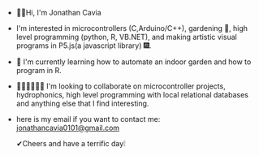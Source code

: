 - 👋📣Hi, I'm Jonathan Cavia
- I'm interested in microcontrollers (C,Arduino/C++), gardening 🌱, high level programming (python, R, VB.NET), and making artistic visual programs in P5.js(a javascript library) 🎆. 
- 🌱 I'm currently learning how to automate an indoor garden and how to program in R.
- 👷‍♂️👩‍⚕️👩‍🎓 I'm looking to collaborate on microcontroller projects, hydrophonics, high level programming with local relational databases and anything else that I find interesting.


- here is my email if you want to contact me:
  jonathancavia0101@gmail.com
  
  ✔Cheers and have a terrific day❕
<!---
jonathanc0101/jonathanc0101 is a ✨ special ✨ repository because its `README.md` (this file) appears on your GitHub profile.
You can click the Preview link to take a look at your changes.
--->
